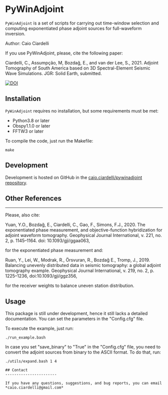 # PyWinAdjoint

`PyWinAdjoint` is a set of scripts for carrying out time-window selection and computing exponentiated phase adjoint sources for full-waveform inversion.

Author: Caio Ciardelli

If you use PyWinAdjoint, please, cite the following paper:

Ciardelli, C., Assumpção, M, Bozdağ, E., and  van der Lee, S., 2021. Adjoint Tomography of South America based on 3D Spectral-Element Seismic Wave Simulations. JGR: Solid Earth, submitted.

[![DOI](https://zenodo.org/badge/394311067.svg)](https://zenodo.org/badge/latestdoi/394311067)

## Installation

`PyWinAdjoint` requires no installation, but some requirements must be met:

* Python3.8 or later
* Obspy1.1.0 or later
* FFTW3 or later

To compile the code, just run the Makefile:

```shell
make
```

## Development

Development is hosted on GitHub in the [caio.ciardelli/pywinadjoint repository](https://github.com/caiociardelli/pywinadjoint).

## Other References
-----------------------

Please, also cite:

Yuan, Y.O., Bozdağ, E., Ciardelli, C., Gao, F., Simons, F.J., 2020. The exponentiated phase measurement, and objective-function hybridization for adjoint waveform tomography. Geophysical Journal International, v. 221, no. 2, p. 1145–1164. doi: 10.1093/gji/ggaa063,

for the exponentiated phase measurement and:

Ruan, Y., Lei, W., Modrak, R., Örsvuran, R., Bozdağ E., Tromp, J., 2019. Balancing unevenly distributed data in seismic tomography: a global adjoint tomography example. Geophysical Journal International, v. 219, no. 2, p. 1225–1236, doi:10.1093/gji/ggz356,

for the receiver weights to balance uneven station distribution.

## Usage

This package is still under development, hence it still lacks a detailed documentation. You can set the parameters in the "Config.cfg" file.

To execute the example, just run:

```shell
./run_example.bash
```

In case you set "save_binary" to "True" in the "Config.cfg" file, you need to convert the adjoint sources from binary to the ASCII format. To do that, run:

```shell
./utils/expand.bash 1 4

## Contact
-----------------------

If you have any questions, suggestions, and bug reports, you can email *caio.ciardelli@gmail.com*


